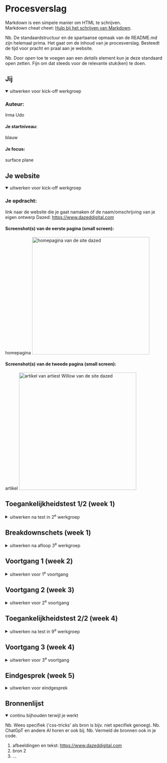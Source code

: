# Procesverslag
Markdown is een simpele manier om HTML te schrijven.  
Markdown cheat cheet: [Hulp bij het schrijven van Markdown](https://github.com/adam-p/markdown-here/wiki/Markdown-Cheatsheet).

Nb. De standaardstructuur en de spartaanse opmaak van de README.md zijn helemaal prima. Het gaat om de inhoud van je procesverslag. Besteedt de tijd voor pracht en praal aan je website.

Nb. Door *open* toe te voegen aan een *details* element kun je deze standaard open zetten. Fijn om dat steeds voor de relevante stuk(ken) te doen.





## Jij

<details open>
  <summary>uitwerken voor kick-off werkgroep</summary>

  ### Auteur:
  Irma Udo

  #### Je startniveau:
  blauw

  #### Je focus:
  surface plane
 
</details>





## Je website

<details open>
  <summary>uitwerken voor kick-off werkgroep</summary>

  ### Je opdracht:
  link naar de website die je gaat namaken óf de naam/omschrijving van je eigen ontwerp
  Dazed: https://www.dazeddigital.com

  #### Screenshot(s) van de eerste pagina (small screen): 
  homepagina 
  <img src="readme-images/homepageScreenshot.png" width="375px" alt="homepagina van de site dazed">

  #### Screenshot(s) van de tweede pagina (small screen):
  artikel
  <img src="readme-images/articleWillow.png" width="375px" alt="artikel van artiest Willow van de site dazed">
 
</details>



## Toegankelijkheidstest 1/2 (week 1)

<details>
  <summary>uitwerken na test in 2<sup>e</sup> werkgroep</summary>

  ### Bevindingen
  Lijst met je bevindingen die in de test naar voren kwamen:

aantekeningen voor testen screenreader van dazed:

- herhaald alles de hele tijd. Bv de link wordt de hele tijd herhaald.
- Tekst kan beschreven worden in een andere taal.
- Niet alle afbeeldingen hebben eigen alt. Sommige worden benoemd met cijfers.
- De tekst wordt in het Nederlands uitgesproken, wanneer het engels is. Waardoor het heel apart klinkt.
- Wanneer je op een foto met een beschrijving komt, zegt hij alleen een zin en niet de hele tekst. Waardoor je elke keer omhoog of naar beneden moet klikken om alle tekst te horen. En je krijgt niet te horen dat je op de beschrijving kan klikken
</details>



## Breakdownschets (week 1)

<details>
  <summary>uitwerken na afloop 3<sup>e</sup> werkgroep</summary>

  ### de hele pagina: 
  <img src="readme-images/breakdownschetsFullPage.jpg" width="375px" alt="breakdown van de hele pagina">

  ### dynamisch deel (bijv menu): 
  <img src="readme-images/dummy-plaatje.jpg" width="375px" alt="breakdown van een dynamisch deel">

  ### wellicht nog een dynamisch deel (bijv filter): 
  <img src="readme-images/dummy-plaatje.jpg" width="375px" alt="breakdown van nog een dynamisch deel">

</details>





## Voortgang 1 (week 2)

<details>
  <summary>uitwerken voor 1<sup>e</sup> voortgang</summary>

  ### Stand van zaken
  hier dit ging goed & dit was lastig (neem ook screenshots op van delen van je website en code)
  
  Het html opzetten ging vrij goed. Toen ik eenmaal begon had ik al best snel mijn html af, omdat het vooral kopiëren en plakken is van afbeeldingen en tekst van de site. Ook ging de basis van mijn css goed. Alleen waar ik even weer moest nadenken hoe het moest, was bij flexbox. Bv mijn navigatiebar, daarvan was ik vergeten hoe dat moest maar uiteindelijk is het wel gelukt. 
  
  Wat alleen nog niet gelukt is is mijn column met buttons. Deze komen nog niet mooi onder/naast elkaar te staan. 

  ### Agenda voor meeting
  samen met je groepje opstellen

  | student 1      | student 2          | student 3    | student 4        |
  | ---            | ---                | ---          | ---              |
  | dit bespreken  | en dit             | en ik dit    | en dan ik dat    |
  | en dat ook nog | dit als er tijd is | nog een punt | dit wil ik zeker |
  | ...            | ...                | ...          | ...              |

  vragen:

  - Hoe maak ik een verticale lijn

  - hoe zorg ik ervoor dat als je op een button klikt er nieuwe artikelen tevoorschijn komen.

  - Moeten de buttons in het paarse vlak in in li of alleen button. En kan dit makkelijker in mijn code worden gezet.

  - Moet echt alle tekst en articles in mijn site?

  ### Verslag van meeting
  hier na afloop snel de uitkomsten van de meeting vastleggen

  - Alle artikelen met een titel bovenaan kan je in een section zetten. Hierbij heb je uiteindelijk allemaal sections. 
  - de buttons bij het paarse vlak kunnen in een ul en hoeven geen li item
  - read more button geeft iets van 2 meer artikelen. Dit is te doen door ze in html te zetten maar in js te laten verdwijnen en alleen tevoorschijn te laten komen als er op de button wordt geklikt.
  - Niet alle tekst en artikelen hoeven op de site. Kies er gewoon een paar max 6 bv.
  - 2e pagina kan beter een andere kiezen. Omdat deze niet speciaal genoeg is en daardoor niet de criteria gaat voldoen.
  - classes verwijderen en daarvan met de sections/articles werken

</details>





## Voortgang 2 (week 3)

<details>
  <summary>uitwerken voor 2<sup>e</sup> voortgang</summary>

  ### Stand van zaken
  hier dit ging goed & dit was lastig (neem ook screenshots op van delen van je website en code)
  Ik heb ervoor gekozen om een andere 2e pagian uit te werken. Nu ben ik bezig met Dazed100 pagina. Hierbij heb ik tot nu toe een video , content en youtube video erin gezet. 

  Maar vooral ben ik deze week bezig geweest met de homepage. Hier heb ik nu alle content en  zowat alle vormgeving (css) af. Alleen nog een paar kleine dingen die niet helemaal willen werken en ik moet nog een oplossing zien te verzinnen van de classes die ik nu gebruik. 

  ### Agenda voor meeting
  samen met je groepje opstellen

  | student 1      | student 2          | student 3    | student 4        |
  | ---            | ---                | ---          | ---              |
  | dit bespreken  | en dit             | en ik dit    | en dan ik dat    |
  | en dat ook nog | dit als er tijd is | nog een punt | dit wil ik zeker |
  | ...            | ...                | ...          | ...              |

  vragen:
  - Mijn scrollbar werkt soms wel en soms niet, hoe zorg ik ervoor dat dit wel de hele tijd werkt?
  - Footer afbeeldingen staan niet mooi (overlappen elkaar) hoe gebeurt dit niet?
  - Het font wilt het niet doen, hoe werkt het wel?



  ### Verslag van meeting
  hier na afloop snel de uitkomsten van de meeting vastleggen

  - punt 1
  - punt 2
  - nog een punt
- ...

</details>





## Toegankelijkheidstest 2/2 (week 4)

<details>
  <summary>uitwerken na test in 9<sup>e</sup> werkgroep</summary>

  ### Bevindingen
  Lijst met je bevindingen die in de test naar voren kwamen (geef ook aan wat er verbeterd is):

</details>





## Voortgang 3 (week 4)

<details>
  <summary>uitwerken voor 3<sup>e</sup> voortgang</summary>

  ### Stand van zaken
  hier dit ging goed & dit was lastig (neem ook screenshots op van delen van je website en code)


  ### Agenda voor meeting
  samen met je groepje opstellen

  | student 1      | student 2          | student 3    | student 4        |
  | ---            | ---                | ---          | ---              |
  | dit bespreken  | en dit             | en ik dit    | en dan ik dat    |
  | en dat ook nog | dit als er tijd is | nog een punt | dit wil ik zeker |
  | ...            | ...                | ...          | ...              |


  ### Verslag van meeting
  hier na afloop snel de uitkomsten van de meeting vastleggen

  - punt 1
  - punt 2
  - nog een punt
  - ...

</details>





## Eindgesprek (week 5)

<details>
  <summary>uitwerken voor eindgesprek</summary>

  ### Je uitkomst - karakteristiek screenshots:
  <img src="readme-images/dummy-plaatje.jpg" width="375px" alt="uitomst opdracht 1">


  ### Dit ging goed/Heb ik geleerd: 
  Korte omschrijving met plaatjes

  <img src="readme-images/dummy-plaatje.jpg" width="375px" alt="top">


  ### Dit was lastig/Is niet gelukt:
  Korte omschrijving met plaatjes

  <img src="readme-images/dummy-plaatje.jpg" width="375px" alt="bummer">
</details>





## Bronnenlijst

<details open>
  <summary>continu bijhouden terwijl je werkt</summary>

  Nb. Wees specifiek ('css-tricks' als bron is bijv. niet specifiek genoeg). 
  Nb. ChatGpT en andere AI horen er ook bij.
  Nb. Vermeld de bronnen ook in je code.

  1. afbeeldingen en tekst: https://www.dazeddigital.com
  2. bron 2
  3. ...

</details>